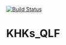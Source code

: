 [![Build Status](https://travis-ci.org/kkunzelm/KHKs_QLF.svg?branch=master)](https://travis-ci.org/kkunzelm/KHKs_QLF)

# KHKs_QLF

